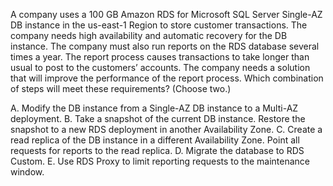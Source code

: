 A company uses a 100 GB Amazon RDS for Microsoft SQL Server Single-AZ DB instance in the us-east-1 Region to store customer transactions. The company needs high availability and automatic recovery for the DB instance. The company must also run reports on the RDS database several times a year. The report process causes transactions to take longer than usual to post to the customers’ accounts. The company needs a solution that will improve the performance of the report process. Which combination of steps will meet these requirements? (Choose two.) 

A. Modify the DB instance from a Single-AZ DB instance to a Multi-AZ deployment. 
B. Take a snapshot of the current DB instance. Restore the snapshot to a new RDS deployment in another Availability Zone. 
C. Create a read replica of the DB instance in a different Availability Zone. Point all requests for reports to the read replica. 
D. Migrate the database to RDS Custom. 
E. Use RDS Proxy to limit reporting requests to the maintenance window.